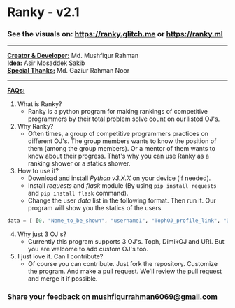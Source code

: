 # Ranky - v2.1
### See the visuals on: https://ranky.glitch.me or https://ranky.ml

----

<u>**Creator & Developer:**</u> Md. Mushfiqur Rahman  
<u>**Idea:**</u> Asir Mosaddek Sakib  
<u>**Special Thanks:**</u> Md. Gaziur Rahman Noor

----

<u>**FAQs:**</u>
1. What is Ranky?
    - Ranky is a python program for making rankings of competitive programmers by their total problem solve count on our listed OJ's.
2. Why Ranky?
    - Often times, a group of competitive programmers practices on different OJ's. The group members wants to know the position of them (among the group members). Or a mentor of them wants to know about their progress. That's why you can use Ranky as a ranking shower or a statics shower.
3. How to use it?
    - Download and install _Python v3.X.X_ on your device (if needed).
    - Install _requests_ and _flask_ module (By using `pip install requests` and `pip install flask` command). 
    - Change the user _data_ list in the following format. Then run it. Our program will show you the statics of the users.
```python
data = [ [0, "Name_to_be_shown", "username1", "TophOJ_profile_link", "DimikOJ_profile_link", "URI-OJ_profile_link"], [...], [...], ... ]
```
4. Why just 3 OJ's?
    - Currently this program supports 3 OJ's. Toph, DimikOJ and URI. But you are welcome to add custom OJ's too.
5. I just love it. Can I contribute?
    - Of course you can contribute. Just fork the repository. Customize the program. And make a pull request. We'll review the pull request and merge it if possible.

### Share your feedback on mushfiqurrahman6069@gmail.com

